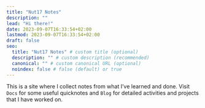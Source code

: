 ```yaml
---
title: "Nut17 Notes"
description: ""
lead: "Hi there!"
date: 2023-09-07T16:33:54+02:00
lastmod: 2023-09-07T16:33:54+02:00
draft: false
seo:
  title: "Nut17 Notes" # custom title (optional)
  description: "" # custom description (recommended)
  canonical: "" # custom canonical URL (optional)
  noindex: false # false (default) or true
---
```


This is a site where I collect notes from what I’ve learned and done. Visit `Docs` for some useful quicknotes and `Blog` for detailed activities and projects that I have worked on.
